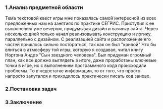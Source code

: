 ### 1.Анализ предметной области
Тема текстовой квест игры мне показалась самой интересной из всех предложенных нам на занятиях по практике СЕГРИС. Приступил к ее выполнению уже вечером, придумывая дизайн и начинку сайта. Через несколько дней только начал реализовывать конструкцию и логику, параллельно с дизайном.
С реализацией сайта и расположение его частей пришлось сильно постораться, так как он был "кривой"
Что бы влиться в атмосферу той игры, которую я создавал, читал книгу Нортона Андрэ "Сын звездного человека". Был придуман огромный план, как все должно выглядеть в итоге, даже проработаны ключевые точки в игре, но с выполнением программного кода происходили проблемы. То в недостатке информации, то от того, что просто напросто запутался и приходилось практически писать код заново.

### 2.Постановка задач


### 3.Заключение
